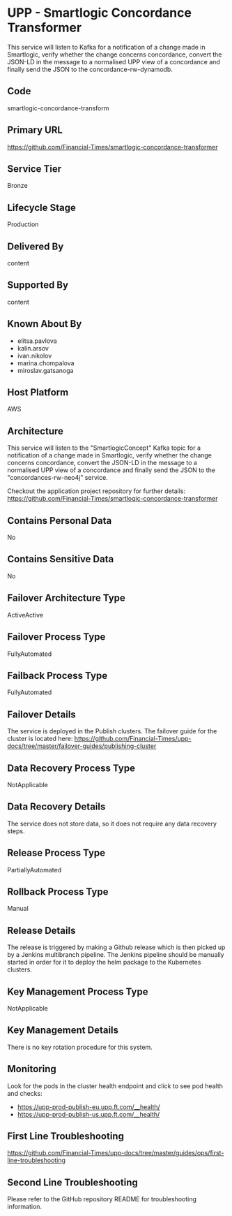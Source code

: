 # UPP - Smartlogic Concordance Transformer

This service will listen to Kafka for a notification of a change made in Smartlogic, verify whether the change concerns concordance, convert the JSON-LD in the message to a normalised UPP view of a concordance and finally send the JSON to the concordance-rw-dynamodb.

## Code

smartlogic-concordance-transform

## Primary URL

<https://github.com/Financial-Times/smartlogic-concordance-transformer>

## Service Tier

Bronze

## Lifecycle Stage

Production

## Delivered By

content

## Supported By

content

## Known About By

- elitsa.pavlova
- kalin.arsov
- ivan.nikolov
- marina.chompalova
- miroslav.gatsanoga

## Host Platform

AWS

## Architecture

This service will listen to the "SmartlogicConcept" Kafka topic for a notification of a change made in Smartlogic, verify whether the change concerns concordance, convert the JSON-LD in the message to a normalised UPP view of a concordance and finally send the JSON to the "concordances-rw-neo4j" service.

Checkout the application project repository for further details:
<https://github.com/Financial-Times/smartlogic-concordance-transformer>

## Contains Personal Data

No

## Contains Sensitive Data

No

## Failover Architecture Type

ActiveActive

## Failover Process Type

FullyAutomated

## Failback Process Type

FullyAutomated

## Failover Details

The service is deployed in the Publish clusters. The failover guide for the cluster is located here: <https://github.com/Financial-Times/upp-docs/tree/master/failover-guides/publishing-cluster>

## Data Recovery Process Type

NotApplicable

## Data Recovery Details

The service does not store data, so it does not require any data recovery steps.

## Release Process Type

PartiallyAutomated

## Rollback Process Type

Manual

## Release Details

The release is triggered by making a Github release which is then picked up by a Jenkins multibranch pipeline. The Jenkins pipeline should be manually started in order for it to deploy the helm package to the Kubernetes clusters.

## Key Management Process Type

NotApplicable

## Key Management Details

There is no key rotation procedure for this system.

## Monitoring

Look for the pods in the cluster health endpoint and click to see pod health and checks:

- <https://upp-prod-publish-eu.upp.ft.com/__health/>
- <https://upp-prod-publish-us.upp.ft.com/__health/>

## First Line Troubleshooting

<https://github.com/Financial-Times/upp-docs/tree/master/guides/ops/first-line-troubleshooting>

## Second Line Troubleshooting

Please refer to the GitHub repository README for troubleshooting information.
